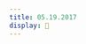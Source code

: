 ```yaml
---
title: 05.19.2017
display: 🌴
---
```

<script src="../js/three.js"></script>

<script src="../js/Detector.js"></script>
<script src="../js/TrackballControls.js"></script>
<script src="../js/controls/DeviceOrientationControls.js"></script>
<script src="../js/controls/OrbitControls.js"></script>
<script src="../js/effects/StereoEffect.js"></script>
<script src="../js/loaders/PLYLoader.js"></script>
<script src="../js/stats.min.js"></script>
<script src="../js/utils/dat.gui.min.js"></script>
<script src="../js/utils/orientation.js"></script>

<script src="../js/utils/noise.js"></script>
<script src="../js/postprocessing/EffectComposer.js"></script>
<script src="../js/postprocessing/RenderPass.js"></script>
<script src="../js/postprocessing/MaskPass.js"></script>
<script src="../js/postprocessing/ShaderPass.js"></script>
<script src="../js/shaders/CopyShader.js"></script>
<script src="../js/shaders/FXAAShader.js"></script>
<script src="../js/shaders/ConvolutionShader.js"></script>
<script src="../js/shaders/LuminosityHighPassShader.js"></script>
<script src="../js/postprocessing/UnrealBloomPass.js"></script>

<script id="vshader" type="x-shader/x-vertex">
    precision highp float;
    uniform mat4 modelViewMatrix;
    uniform mat4 projectionMatrix;
    uniform float time;

    attribute vec3 position;
    attribute vec2 uv;
    attribute vec3 translate;

    varying vec2 vUv;
    varying float vScale;

    float rand(vec2 co){
        return fract(sin(dot(co.xy ,vec2(12.9898,78.233))) * 43758.5453);
    }

    void main() {

        vec4 mvPosition = modelViewMatrix * vec4( translate, 1.0 );
        vec3 trTime = vec3(translate.x + time,translate.y + time,translate.z + time);
        trTime *= .001;
        trTime *= rand(mvPosition.xy);
        float scale =  sin( trTime.x * .1 ) + sin( trTime.y * .2 ) + sin( trTime.z * .3 );
        vScale = scale*.1;
        //scale = scale * 10.0 + 10.0;
        mvPosition.xyz += position * vScale;
        vUv = uv;
        gl_Position = projectionMatrix * mvPosition;

    }
</script>
<script id="fshader" type="x-shader/x-fragment">
    precision highp float;

    uniform sampler2D map;

    varying vec2 vUv;
    varying float vScale;

    // HSL to RGB Convertion helpers
    vec3 HUEtoRGB(float H){
        H = mod(H,1.0);
        float R = abs(H * 6.0 - 3.0) - 1.0;
        float G = 2.0 - abs(H * 6.0 - 2.0);
        float B = 2.0 - abs(H * 6.0 - 4.0);
        return clamp(vec3(R,G,B),0.0,1.0);
    }

    vec3 HSLtoRGB(vec3 HSL){
        vec3 RGB = HUEtoRGB(HSL.x);
        float C = (1.0 - abs(2.0 * HSL.z - 1.0)) * HSL.y;
        return (RGB - 0.5) * C + HSL.z;
    }

    void main() {
        vec4 diffuseColor = texture2D( map, vUv );
        gl_FragColor = vec4( diffuseColor.xyz * HSLtoRGB(vec3(vScale/5.0, 1.0, 0.5)), diffuseColor.w );

        if ( diffuseColor.w < 0.5 ) discard;
    }
</script>

<div id="container"></div>

<script src="../js/day9.js"></script>